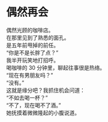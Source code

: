 # 偶然再会

偶然光顾的咖啡店。\
在那里见到了熟悉的面孔。\
是五年前甩掉的前任。\
“你是不是长胖了点？”\
我半开玩笑地打招呼。\
喝咖啡的 30 分钟里，聊起往事很是热络。\
“现在有男朋友吗？”\
“没有。”\
这就是缘分吧？我抓住机会问道：\
“不如去喝一杯？”\
“不了，现在喝不了酒。”\
她抚摸着微微隆起的小腹说道。

